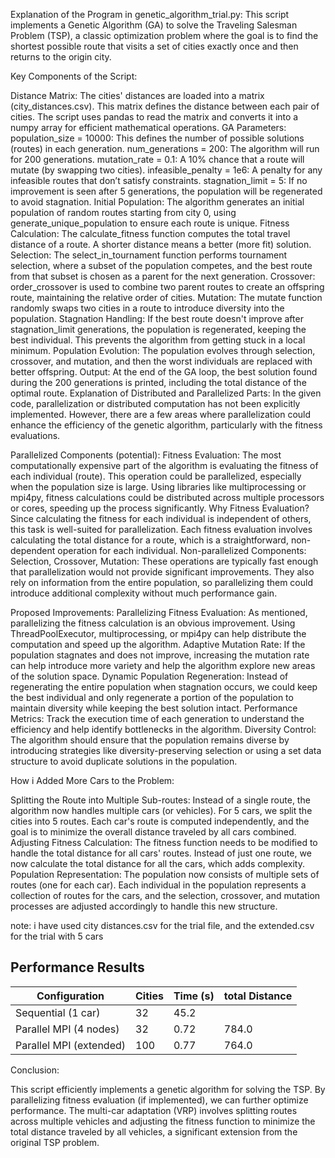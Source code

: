 Explanation of the Program in genetic_algorithm_trial.py:
This script implements a Genetic Algorithm (GA) to solve the Traveling Salesman Problem (TSP), a classic optimization problem where the goal is to find the shortest possible route that visits a set of cities exactly once and then returns to the origin city.

Key Components of the Script:

Distance Matrix:
The cities' distances are loaded into a matrix (city_distances.csv). This matrix defines the distance between each pair of cities. The script uses pandas to read the matrix and converts it into a numpy array for efficient mathematical operations.
GA Parameters:
population_size = 10000: This defines the number of possible solutions (routes) in each generation.
num_generations = 200: The algorithm will run for 200 generations.
mutation_rate = 0.1: A 10% chance that a route will mutate (by swapping two cities).
infeasible_penalty = 1e6: A penalty for any infeasible routes that don’t satisfy constraints.
stagnation_limit = 5: If no improvement is seen after 5 generations, the population will be regenerated to avoid stagnation.
Initial Population:
The algorithm generates an initial population of random routes starting from city 0, using generate_unique_population to ensure each route is unique.
Fitness Calculation:
The calculate_fitness function computes the total travel distance of a route. A shorter distance means a better (more fit) solution.
Selection:
The select_in_tournament function performs tournament selection, where a subset of the population competes, and the best route from that subset is chosen as a parent for the next generation.
Crossover:
order_crossover is used to combine two parent routes to create an offspring route, maintaining the relative order of cities.
Mutation:
The mutate function randomly swaps two cities in a route to introduce diversity into the population.
Stagnation Handling:
If the best route doesn't improve after stagnation_limit generations, the population is regenerated, keeping the best individual. This prevents the algorithm from getting stuck in a local minimum.
Population Evolution:
The population evolves through selection, crossover, and mutation, and then the worst individuals are replaced with better offspring.
Output:
At the end of the GA loop, the best solution found during the 200 generations is printed, including the total distance of the optimal route.
Explanation of Distributed and Parallelized Parts:
In the given code, parallelization or distributed computation has not been explicitly implemented. However, there are a few areas where parallelization could enhance the efficiency of the genetic algorithm, particularly with the fitness evaluations.

Parallelized Components (potential):
Fitness Evaluation: The most computationally expensive part of the algorithm is evaluating the fitness of each individual (route). This operation could be parallelized, especially when the population size is large. Using libraries like multiprocessing or mpi4py, fitness calculations could be distributed across multiple processors or cores, speeding up the process significantly.
Why Fitness Evaluation?
Since calculating the fitness for each individual is independent of others, this task is well-suited for parallelization. Each fitness evaluation involves calculating the total distance for a route, which is a straightforward, non-dependent operation for each individual.
Non-parallelized Components:
Selection, Crossover, Mutation: These operations are typically fast enough that parallelization would not provide significant improvements. They also rely on information from the entire population, so parallelizing them could introduce additional complexity without much performance gain.


Proposed Improvements:
Parallelizing Fitness Evaluation:
As mentioned, parallelizing the fitness calculation is an obvious improvement. Using ThreadPoolExecutor, multiprocessing, or mpi4py can help distribute the computation and speed up the algorithm.
Adaptive Mutation Rate:
If the population stagnates and does not improve, increasing the mutation rate can help introduce more variety and help the algorithm explore new areas of the solution space.
Dynamic Population Regeneration:
Instead of regenerating the entire population when stagnation occurs, we could keep the best individual and only regenerate a portion of the population to maintain diversity while keeping the best solution intact.
Performance Metrics:
Track the execution time of each generation to understand the efficiency and help identify bottlenecks in the algorithm.
Diversity Control:
The algorithm should ensure that the population remains diverse by introducing strategies like diversity-preserving selection or using a set data structure to avoid duplicate solutions in the population.



How i Added More Cars to the Problem:


Splitting the Route into Multiple Sub-routes:
Instead of a single route, the algorithm now handles multiple cars (or vehicles). For 5 cars, we split the cities into 5 routes. Each car's route is computed independently, and the goal is to minimize the overall distance traveled by all cars combined.
Adjusting Fitness Calculation:
The fitness function needs to be modified to handle the total distance for all cars' routes. Instead of just one route, we now calculate the total distance for all the cars, which adds complexity.
Population Representation:
The population now consists of multiple sets of routes (one for each car). Each individual in the population represents a collection of routes for the cars, and the selection, crossover, and mutation processes are adjusted accordingly to handle this new structure.

note: i have used city distances.csv for the trial file, and the extended.csv for the trial with 5 cars

## Performance Results  
| Configuration          | Cities | Time (s) | total Distance |
|------------------------|--------|----------|---------------|
| Sequential (1 car)     | 32     | 45.2     |            |
| Parallel MPI (4 nodes) | 32     | 0.72   | 784.0           |
| Parallel MPI (extended)| 100    |0.77   | 764.0        |

Conclusion:

This script efficiently implements a genetic algorithm for solving the TSP. By parallelizing fitness evaluation (if implemented), we can further optimize performance. The multi-car adaptation (VRP) involves splitting routes across multiple vehicles and adjusting the fitness function to minimize the total distance traveled by all vehicles, a significant extension from the original TSP problem.


